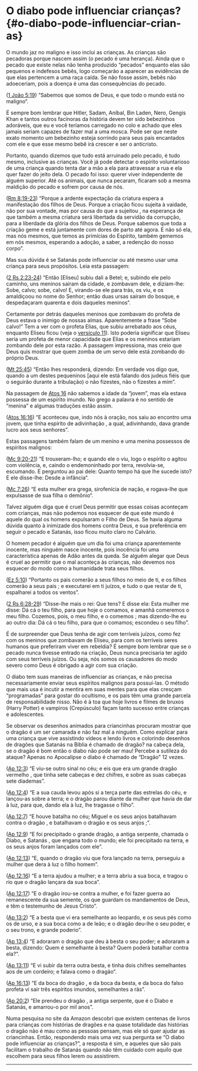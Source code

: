 # O diabo pode influenciar crianças? {#o-diabo-pode-influenciar-crian-as}

O mundo jaz no maligno e isso inclui as crianças. As crianças são pecadoras porque nascem assim (o pecado é uma herança). Ainda que o pecado que existe nelas não tenha produzido “pecados” enquanto elas são pequenos e indefesos bebês, logo começarão a aparecer as evidências de que elas pertencem a uma raça caída. Se não fosse assim, bebês não adoeceriam, pois a doença é uma das consequências do pecado.

([1 João 5:19](http://bibliaonline.com.br/acf/1jo/5/19)) “Sabemos que somos de Deus, e que todo o mundo está no maligno“.

É sempre bom lembrar que Hitler, Sadam, Aníbal, Bin Laden, Nero, Gengis Khan e tantos outros facínoras da história devem ter sido bebezinhos adoráveis, que eu e você teríamos carregado no colo e achado que eles jamais seriam capazes de fazer mal a uma mosca. Pode ser que neste exato momento um bebezinho esteja sorrindo para seus pais encantados com ele e que esse mesmo bebê irá crescer e ser o anticristo.

Portanto, quando dizemos que tudo está arruinado pelo pecado, é tudo mesmo, inclusive as crianças. Você já pode detectar o espírito voluntarioso de uma criança quando tenta dar a mão a ela para atravessar a rua e ela quer fazer do jeito dela. O pecado foi isso: querer viver independente de alguém superior. Até os animais, que nunca pecaram, ficaram sob a mesma maldição do pecado e sofrem por causa de nós.

([Rm 8:19-23](http://bibliaonline.com.br/acf/rm/8/19-23)) “Porque a ardente expectação da criatura espera a manifestação dos filhos de Deus. Porque a criação ficou sujeita à vaidade, não por sua vontade, mas por causa do que a sujeitou , na esperança de que também a mesma criatura será libertada da servidão da corrupção, para a liberdade da glória dos filhos de Deus. Porque sabemos que toda a criação geme e está juntamente com dores de parto até agora. E não só ela, mas nós mesmos, que temos as primícias do Espírito, também gememos em nós mesmos, esperando a adoção, a saber, a redenção do nosso corpo”.

Mas sua dúvida é se Satanás pode influenciar ou até mesmo usar uma criança para seus propósitos. Leia esta passagem:

([2 Rs 2:23-24](http://bibliaonline.com.br/acf/2rs/2/23-24)) “Então [Eliseu] subiu dali a Betel; e, subindo ele pelo caminho, uns meninos saíram da cidade, e zombavam dele, e diziam-lhe: Sobe, calvo; sobe, calvo! E, virando-se ele para trás, os viu, e os amaldiçoou no nome do Senhor; então duas ursas saíram do bosque, e despedaçaram quarenta e dois daqueles meninos“.

Certamente por detrás daqueles meninos que zombavam do profeta de Deus estava o inimigo de nossas almas. Aparentemente a frase “Sobe calvo!” Tem a ver com o profeta Elias, que subiu arrebatado aos céus, enquanto Eliseu ficou (veja o [versículo 11](http://bibliaonline.com.br/acf/2rs/2/11)). Isto poderia significar que Eliseu seria um profeta de menor capacidade que Elias e os meninos estariam zombando dele por esta razão. A passagem impressiona, mas creio que Deus quis mostrar que quem zomba de um servo dele está zombando do próprio Deus.

([Mt 25:45](http://bibliaonline.com.br/acf/mt/25/45)) “Então lhes responderá, dizendo: Em verdade vos digo que, quando a um destes pequeninos [aqui ele está falando dos judeus fiéis que o seguirão durante a tribulação) o não fizestes, não o fizestes a mim”.

Na passagem de [Atos 16](http://bibliaonline.com.br/acf/atos/16) não sabemos a idade da “jovem”, mas ela estava possessa de um espírito imundo. No grego a palavra é no sentido de “menina” e algumas traduções estão assim.

([Atos 16:16](http://bibliaonline.com.br/acf/atos/16/16)) “E aconteceu que, indo nós à oração, nos saiu ao encontro uma jovem, que tinha espírito de adivinhação , a qual, adivinhando, dava grande lucro aos seus senhores”.

Estas passagens também falam de um menino e uma menina possessos de espíritos malignos:

([Mc 9:20-21](http://bibliaonline.com.br/acf/mc/9/20-21)) “E trouxeram-lho; e quando ele o viu, logo o espírito o agitou com violência, e, caindo o endemoninhado por terra, revolvia-se, escumando. E perguntou ao pai dele: Quanto tempo há que lhe sucede isto? E ele disse-lhe: Desde a infância“.

([Mc 7:26](http://bibliaonline.com.br/acf/mc/7/26)) “E esta mulher era grega, sirofenícia de nação, e rogava-lhe que expulsasse de sua filha o demônio“.

Talvez alguém diga que é cruel Deus permitir que essas coisas aconteçam com crianças, mas não podemos nos esquecer de que este mundo é aquele do qual os homens expulsaram o Filho de Deus. Se havia alguma dúvida quanto à inimizade dos homens contra Deus, e sua preferência em seguir o pecado e Satanás, isso ficou muito claro no Calvário.

O homem pecador é alguém que um dia foi uma criança aparentemente inocente, mas ninguém nasce inocente, pois inocência foi uma característica apenas de Adão antes da queda. Se alguém alegar que Deus é cruel ao permitir que o mal aconteça às crianças, não devemos nos esquecer do modo como a humanidade trata seus filhos.

([Ez 5:10](http://bibliaonline.com.br/acf/ez/5/10)) “Portanto os pais comerão a seus filhos no meio de ti, e os filhos comerão a seus pais ; e executarei em ti juízos, e tudo o que restar de ti, espalharei a todos os ventos”.

([2 Rs 6:28-29](http://bibliaonline.com.br/acf/2rs/6/28-29)) “Disse-lhe mais o rei: Que tens? E disse ela: Esta mulher me disse: Dá cá o teu filho, para que hoje o comamos, e amanhã comeremos o meu filho. Cozemos, pois, o meu filho, e o comemos ; mas dizendo-lhe eu ao outro dia: Dá cá o teu filho, para que o comamos; escondeu o seu filho”.

É de surpreender que Deus tenha de agir com terríveis juízos, como fez com os meninos que zombavam de Eliseu, para com os terríveis seres humanos que preferiram viver em rebeldia? É sempre bom lembrar que se o pecado nunca tivesse entrado na criação, Deus nunca precisaria ter agido com seus terríveis juízos. Ou seja, nós somos os causadores do modo severo como Deus é obrigado a agir com sua criação.

O diabo tem suas maneiras de influenciar as crianças, e não precisa necessariamente enviar seus espíritos malignos para possuí-las. O método que mais usa é incutir a mentira em suas mentes para que elas cresçam “programadas” para gostar do ocultismo, e os pais têm uma grande parcela de responsabilidade nisso. Não é à toa que hoje livros e filmes de bruxos (Harry Potter) e vampiros (Crepúsculo) façam tanto sucesso entre crianças e adolescentes.

Se observar os desenhos animados para criancinhas procuram mostrar que o dragão é um ser camarada e não faz mal a ninguém. Como explicar para uma criança que vive assistindo vídeos e lendo livros e colorindo desenhos de dragões que Satanás na Bíblia é chamado de dragão? na cabeça dela, se o dragão é bom então o diabo não pode ser mau! Percebe a sutileza do ataque? Apenas no Apocalipse o diabo é chamado de “Dragão” 12 vezes.

([Ap 12:3](http://bibliaonline.com.br/acf/ap/12/3)) “E viu-se outro sinal no céu; e eis que era um grande dragão vermelho , que tinha sete cabeças e dez chifres, e sobre as suas cabeças sete diademas”.

([Ap 12:4](http://bibliaonline.com.br/acf/ap/12/4)) “E a sua cauda levou após si a terça parte das estrelas do céu, e lançou-as sobre a terra; e o dragão parou diante da mulher que havia de dar à luz, para que, dando ela à luz, lhe tragasse o filho”.

([Ap 12:7](http://bibliaonline.com.br/acf/ap/12/7)) “E houve batalha no céu; Miguel e os seus anjos batalhavam contra o dragão , e batalhavam o dragão e os seus anjos ;”.

([Ap 12:9](http://bibliaonline.com.br/acf/ap/12/9)) “E foi precipitado o grande dragão, a antiga serpente, chamada o Diabo, e Satanás , que engana todo o mundo; ele foi precipitado na terra, e os seus anjos foram lançados com ele”.

([Ap 12:13](http://bibliaonline.com.br/acf/ap/12/13)) “E, quando o dragão viu que fora lançado na terra, perseguiu a mulher que dera à luz o filho homem”.

([Ap 12:16](http://bibliaonline.com.br/acf/ap/12/16)) “E a terra ajudou a mulher; e a terra abriu a sua boca, e tragou o rio que o dragão lançara da sua boca”.

([Ap 12:17](http://bibliaonline.com.br/acf/ap/12/17)) “E o dragão irou-se contra a mulher, e foi fazer guerra ao remanescente da sua semente, os que guardam os mandamentos de Deus, e têm o testemunho de Jesus Cristo”.

([Ap 13:2](http://bibliaonline.com.br/acf/ap/13/2)) “E a besta que vi era semelhante ao leopardo, e os seus pés como os de urso, e a sua boca como a de leão; e o dragão deu-lhe o seu poder, e o seu trono, e grande poderio”.

([Ap 13:4](http://bibliaonline.com.br/acf/ap/13/4)) “E adoraram o dragão que deu à besta o seu poder; e adoraram a besta, dizendo: Quem é semelhante à besta? Quem poderá batalhar contra ela?”.

([Ap 13:11](http://bibliaonline.com.br/acf/ap/13/11)) “E vi subir da terra outra besta, e tinha dois chifres semelhantes aos de um cordeiro; e falava como o dragão“.

([Ap 16:13](http://bibliaonline.com.br/acf/ap/16/13)) “E da boca do dragão , e da boca da besta, e da boca do falso profeta vi sair três espíritos imundos, semelhantes a rãs”.

([Ap 20:2](http://bibliaonline.com.br/acf/ap/20/2)) “Ele prendeu o dragão , a antiga serpente, que é o Diabo e Satanás, e amarrou-o por mil anos”.

Numa pesquisa no site da Amazon descobri que existem centenas de livros para crianças com histórias de dragões e na quase totalidade das histórias o dragão não é mau como as pessoas pensam, mas ele só quer ajudar as criancinhas. Então, respondendo mais uma vez sua pergunta se “O diabo pode influenciar as crianças?”, a resposta é sim, e aqueles que são pais facilitam o trabalho de Satanás quando não têm cuidado com aquilo que escolhem para seus filhos lerem ou assistirem.

*****